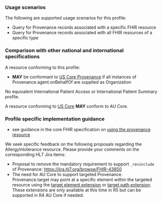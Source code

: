 ### Usage scenarios

The following are supported usage scenarios for this profile:

- Query for Provenance records associated with a specific FHIR resource
- Query for Provenance records associated with all FHIR resources of a specific type

### Comparison with other national and international specifications

A resource conforming to this profile:
- **MAY** be conformant to [US Core Provenance](http://hl7.org/fhir/us/core/STU6.1/StructureDefinition-us-core-provenance.html) if all instances of Provenance.agent.onBehalfOf are supplied as Organization

No equivalent International Patient Access or International Patient Summary profile.

A resource conforming to [US Core](http://hl7.org/fhir/us/core) **MAY** conform to AU Core.


### Profile specific implementation guidance
- see guidance in the core FHIR specification on [using the provenance resource](http://hl7.org/fhir/R4/provenance.html#using)

<div class="request-for-feedback">
    <p>We seek specific feedback on the following proposals regarding the AllergyIntolerance resource. Please provide your comments on the corresponding HL7 Jira items:
    <ul>
        <li>Proposal to remove the mandatory requirement to support <code>_revinclude</code> of Provenance: <a href="https://jira.hl7.org/browse/FHIR-43850">https://jira.hl7.org/browse/FHIR-43850</a></li>
        <li>The need for AU Core to support targeted Provenance. Provenance.target may point at a specific element within the targeted resource using the <a href="http://hl7.org/fhir/extensions/StructureDefinition-targetElement.html">target element extension</a> or <a href="http://hl7.org/fhir/extensions/StructureDefinition-targetPath.html">target path extension</a>. These extensions are only available at this time in R5 but can be supported in R4 AU Core if needed.</li>
    </ul>
    </p>
</div>

